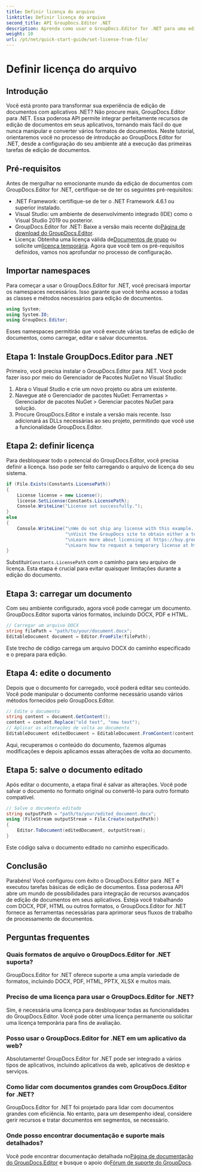 ```yaml
---
title: Definir licença do arquivo
linktitle: Definir licença do arquivo
second_title: API GroupDocs.Editor .NET
description: Aprenda como usar o GroupDocs.Editor for .NET para uma edição perfeita de documentos em seus aplicativos. Guia passo a passo, dicas e perguntas frequentes incluídas.
weight: 10
url: /pt/net/quick-start-guide/set-license-from-file/
---
```


# Definir licença do arquivo

## Introdução
Você está pronto para transformar sua experiência de edição de documentos com aplicativos .NET? Não procure mais, GroupDocs.Editor para .NET. Essa poderosa API permite integrar perfeitamente recursos de edição de documentos em seus aplicativos, tornando mais fácil do que nunca manipular e converter vários formatos de documentos. Neste tutorial, orientaremos você no processo de introdução ao GroupDocs.Editor for .NET, desde a configuração do seu ambiente até a execução das primeiras tarefas de edição de documentos.
## Pré-requisitos
Antes de mergulhar no emocionante mundo da edição de documentos com GroupDocs.Editor for .NET, certifique-se de ter os seguintes pré-requisitos:
- .NET Framework: certifique-se de ter o .NET Framework 4.6.1 ou superior instalado.
- Visual Studio: um ambiente de desenvolvimento integrado (IDE) como o Visual Studio 2019 ou posterior.
-  GroupDocs.Editor for .NET: Baixe a versão mais recente do[Página de download do GroupDocs.Editor](https://releases.groupdocs.com/editor/net/).
-  Licença: Obtenha uma licença válida de[Documentos de grupo](https://purchase.groupdocs.com/buy) ou solicite um[licença temporária](https://purchase.groupdocs.com/temporary-license/).
Agora que você tem os pré-requisitos definidos, vamos nos aprofundar no processo de configuração.
## Importar namespaces
Para começar a usar o GroupDocs.Editor for .NET, você precisará importar os namespaces necessários. Isso garante que você tenha acesso a todas as classes e métodos necessários para edição de documentos.
```csharp
using System;
using System.IO;
using GroupDocs.Editor;
```
Esses namespaces permitirão que você execute várias tarefas de edição de documentos, como carregar, editar e salvar documentos.
## Etapa 1: Instale GroupDocs.Editor para .NET
Primeiro, você precisa instalar o GroupDocs.Editor para .NET. Você pode fazer isso por meio do Gerenciador de Pacotes NuGet no Visual Studio:
1. Abra o Visual Studio e crie um novo projeto ou abra um existente.
2. Navegue até o Gerenciador de pacotes NuGet: Ferramentas > Gerenciador de pacotes NuGet > Gerenciar pacotes NuGet para solução.
3. Procure GroupDocs.Editor e instale a versão mais recente.
Isso adicionará as DLLs necessárias ao seu projeto, permitindo que você use a funcionalidade GroupDocs.Editor.
## Etapa 2: definir licença
Para desbloquear todo o potencial do GroupDocs.Editor, você precisa definir a licença. Isso pode ser feito carregando o arquivo de licença do seu sistema.
```csharp
if (File.Exists(Constants.LicensePath))
{
    License license = new License();
    license.SetLicense(Constants.LicensePath);
    Console.WriteLine("License set successfully.");
}
else
{
    Console.WriteLine("\nWe do not ship any license with this example. " +
                      "\nVisit the GroupDocs site to obtain either a temporary or permanent license. " +
                      "\nLearn more about licensing at https://buy.groupdocs.com/faqs/licensing. " +
                      "\nLearn how to request a temporary license at https://buy.groupdocs.com/temporary-license.");
}
```
 Substituir`Constants.LicensePath` com o caminho para seu arquivo de licença. Esta etapa é crucial para evitar quaisquer limitações durante a edição do documento. 
## Etapa 3: carregar um documento
Com seu ambiente configurado, agora você pode carregar um documento. GroupDocs.Editor suporta vários formatos, incluindo DOCX, PDF e HTML.
```csharp
// Carregar um arquivo DOCX
string filePath = "path/to/your/document.docx";
EditableDocument document = Editor.FromFile(filePath);
```
Este trecho de código carrega um arquivo DOCX do caminho especificado e o prepara para edição.
## Etapa 4: edite o documento
Depois que o documento for carregado, você poderá editar seu conteúdo. Você pode manipular o documento conforme necessário usando vários métodos fornecidos pelo GroupDocs.Editor.
```csharp
// Edite o documento
string content = document.GetContent();
content = content.Replace("old text", "new text");
// Aplicar as alterações de volta ao documento
EditableDocument editedDocument = EditableDocument.FromContent(content);
```
Aqui, recuperamos o conteúdo do documento, fazemos algumas modificações e depois aplicamos essas alterações de volta ao documento.
## Etapa 5: salve o documento editado
Após editar o documento, a etapa final é salvar as alterações. Você pode salvar o documento no formato original ou convertê-lo para outro formato compatível.
```csharp
// Salve o documento editado
string outputPath = "path/to/your/edited_document.docx";
using (FileStream outputStream = File.Create(outputPath))
{
    Editor.ToDocument(editedDocument, outputStream);
}
```
Este código salva o documento editado no caminho especificado.
## Conclusão
Parabéns! Você configurou com êxito o GroupDocs.Editor para .NET e executou tarefas básicas de edição de documentos. Essa poderosa API abre um mundo de possibilidades para integração de recursos avançados de edição de documentos em seus aplicativos. Esteja você trabalhando com DOCX, PDF, HTML ou outros formatos, o GroupDocs.Editor for .NET fornece as ferramentas necessárias para aprimorar seus fluxos de trabalho de processamento de documentos.
## Perguntas frequentes
### Quais formatos de arquivo o GroupDocs.Editor for .NET suporta?
GroupDocs.Editor for .NET oferece suporte a uma ampla variedade de formatos, incluindo DOCX, PDF, HTML, PPTX, XLSX e muitos mais.
### Preciso de uma licença para usar o GroupDocs.Editor for .NET?
Sim, é necessária uma licença para desbloquear todas as funcionalidades do GroupDocs.Editor. Você pode obter uma licença permanente ou solicitar uma licença temporária para fins de avaliação.
### Posso usar o GroupDocs.Editor for .NET em um aplicativo da web?
Absolutamente! GroupDocs.Editor for .NET pode ser integrado a vários tipos de aplicativos, incluindo aplicativos da web, aplicativos de desktop e serviços.
### Como lidar com documentos grandes com GroupDocs.Editor for .NET?
GroupDocs.Editor for .NET foi projetado para lidar com documentos grandes com eficiência. No entanto, para um desempenho ideal, considere gerir recursos e tratar documentos em segmentos, se necessário.
### Onde posso encontrar documentação e suporte mais detalhados?
 Você pode encontrar documentação detalhada no[Página de documentação do GroupDocs.Editor](https://tutorials.groupdocs.com/editor/net/) e busque o apoio do[Fórum de suporte do GroupDocs](https://forum.groupdocs.com/c/editor/20).